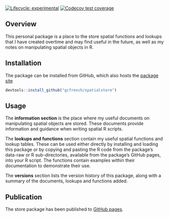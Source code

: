 
<!-- README.md is generated from README.Rmd. Please edit that file -->

<br />

<!-- badges: start -->

[![Lifecycle:
experimental](https://img.shields.io/badge/lifecycle-experimental-orange.svg)](https://lifecycle.r-lib.org/articles/stages.html#experimental)
[![Codecov test
coverage](https://codecov.io/gh/gcfrench/spatialstore/branch/master/graph/badge.svg)](https://app.codecov.io/gh/gcfrench/spatialstore?branch=master)
<!-- badges: end -->

## Overview

This personal package is a place to the store spatial functions and
lookups that I have created overtime and may find useful in the future,
as well as my notes on manipulating spatial objects in R.

## Installation

The package can be installed from GitHub, which also hosts the [package
site](https://gcfrench.github.io/spatialstore)

``` r
devtools::install_github("gcfrench/spatialstore")
```

## Usage

The **information section** is the place where my useful documents on
manipulating spatial objects are stored. These documents provide
information and guidance when writing spatial R scripts.

The **lookups and functions** section contain my useful spatial
functions and lookup tables. These can be used either directly by
installing and loading this package or by copying and pasting the R code
from the package’s data-raw or R sub-directories, available from the
package’s GitHub pages, into your R script. The functions contain
examples within their documentation to demonstrate their use.

The **versions** section lists the version history of this package,
along with a summary of the documents, lookups and functions added.

## Publication

The store package has been published to [GitHub
pages](https://github.com/gcfrench/spatialstore).

